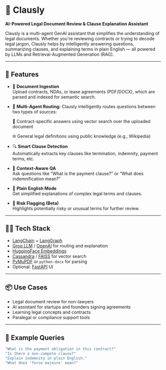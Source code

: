 # 🤖 Clausly

**AI-Powered Legal Document Review & Clause Explanation Assistant**

Clausly is a multi-agent GenAI assistant that simplifies the understanding of legal documents. Whether you're reviewing contracts or trying to decode legal jargon, Clausly helps by intelligently answering questions, summarizing clauses, and explaining terms in plain English — all powered by LLMs and Retrieval-Augmented Generation (RAG).

---

## 🚀 Features

- 📄 **Document Ingestion**  
  Upload contracts, NDAs, or lease agreements (PDF/DOCX), which are parsed and indexed for semantic search.

- 🧭 **Multi-Agent Routing:** 
    Clausly intelligently routes questions between two types of sources:

    📄 Contract-specific answers using vector search over the uploaded document

    🌐 General legal definitions using public knowledge (e.g., Wikipedia)

- 🔍 **Smart Clause Detection**  
  Automatically extracts key clauses like termination, indemnity, payment terms, etc.

- 💬 **Context-Aware QA**  
  Ask questions like “What is the payment clause?” or “What does indemnification mean?”

- 🧠 **Plain English Mode**  
  Get simplified explanations of complex legal terms and clauses.

- 🚩 **Risk Flagging (Beta)**  
  Highlights potentially risky or unusual terms for further review.
 

---

## 🧑‍💻 Tech Stack

- [LangChain](https://www.langchain.com/) + [LangGraph](https://github.com/langchain-ai/langgraph)  
- [Groq LLM](https://groq.com/) / [OpenAI](https://openai.com/) for routing and explanation  
- [HuggingFace Embeddings](https://huggingface.co/sentence-transformers/all-MiniLM-L6-v2)  
- [Cassandra](https://www.datastax.com/astra) / [FAISS](https://github.com/facebookresearch/faiss) for vector search  
- [PyMuPDF](https://github.com/pymupdf/PyMuPDF) or `python-docx` for parsing  
- Optional: [FastAPI](https://fastapi.tiangolo.com/) UI

---

## 📦 Use Cases

- Legal document review for non-lawyers  
- AI assistant for startups and founders signing agreements  
- Learning legal concepts and contracts  
- Paralegal or compliance support tools  

---

## 🧪 Example Queries

```bash
"What is the payment obligation in this contract?"
"Is there a non-compete clause?"
"Explain indemnity in plain English."
"What does 'force majeure' mean?"
